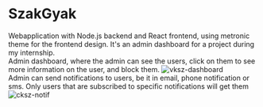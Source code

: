 # SzakGyak
Webapplication with Node.js backend and React frontend, using metronic theme for the frontend design. It's an admin dashboard for a project during my internship.<br />
Admin dashboard, where the admin can see the users, click on them to see more information on the user, and block them.
![vksz-dashboard](https://user-images.githubusercontent.com/79198577/174961323-b65c4fa8-4457-4ec5-9fc5-001e3b6f5ba5.PNG)<br />
Admin can send notifications to users, be it in email, phone notification or sms. Only users that are subscribed to specific notifications will get them<br />
![cksz-notif](https://user-images.githubusercontent.com/79198577/174961316-51100acd-49e9-474e-926f-f5fb9b8db7f1.PNG)<br />
